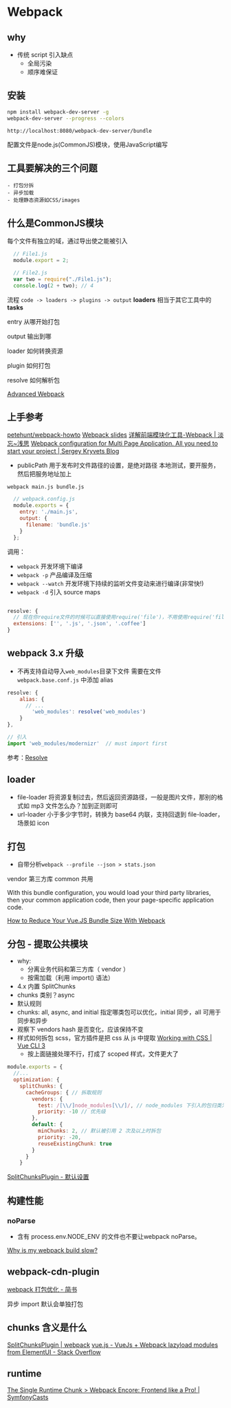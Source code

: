 # Webpack

## why
* 传统 script 引入缺点
    - 全局污染
    - 顺序难保证

## 安装
```bash
npm install webpack-dev-server -g
webpack-dev-server --progress --colors
```

`http://localhost:8080/webpack-dev-server/bundle`

配置文件是node.js(CommonJS)模块，使用JavaScript编写

## 工具要解决的三个问题
	- 打包分拆
	- 异步加载
	- 处理静态资源如CSS/images

## 什么是CommonJS模块
每个文件有独立的域，通过导出使之能被引入
```js
  // File1.js
  module.export = 2;

  // File2.js
  var two = require("./File1.js");
  console.log(2 + two); // 4
```

流程
`code -> loaders -> plugins -> output`
**loaders** 相当于其它工具中的 **tasks**

entry 从哪开始打包

output 输出到哪

loader 如何转换资源

plugin 如何打包

resolve  如何解析包

[Advanced Webpack](https://presentations.survivejs.com/advanced-webpack/#/?k=edjsgp&_k=esekxp)

## 上手参考
[petehunt/webpack-howto](https://github.com/petehunt/webpack-howto)
[Webpack slides](http://www.slideshare.net/ssuser0e4922/webpack-slides-51907869)
[详解前端模块化工具-Webpack | 淡忘~浅思](http://www.ido321.com/1646.html)
[Webpack configuration for Multi Page Application. All you need to start your project | Sergey Kryvets Blog](https://skryvets.com/blog/2018/03/25/webpack-configuration-for-multi-page-application/)

* publicPath
用于发布时文件路径的设置，是绝对路径
本地测试，要开服务，然后把服务地址加上

```shell
webpack main.js bundle.js
```

```js
  // webpack.config.js
  module.exports = {
    entry: './main.js',
    output: {
      filename: 'bundle.js'
    }
  };
```
调用：

  * `webpack` 开发环境下编译
  * `webpack -p` 产品编译及压缩
  * `webpack --watch` 开发环境下持续的监听文件变动来进行编译(非常快!)
  * `webpack -d` 引入 source maps

  ```js

  resolve: {
    // 现在你require文件的时候可以直接使用require('file')，不用使用require('file.coffee')
    extensions: ['', '.js', '.json', '.coffee']
  }
  ```

## webpack 3.x 升级

* 不再支持自动导入`web_modules`目录下文件
需要在文件 `webpack.base.conf.js` 中添加 alias
```js
resolve: {
	alias: {
	  // ...
		'web_modules': resolve('web_modules')
	}
},

// 引入
import 'web_modules/modernizr'  // must import first
```
参考：[Resolve](https://webpack.js.org/configuration/resolve/#resolve-alias)

## loader
* file-loader 将资源复制过去，然后返回资源路径，一般是图片文件，那别的格式如 mp3 文件怎么办？加到正则即可
* url-loader 小于多少字节时，转换为 base64 内联，支持回退到 file-loader，场景如 icon

## 打包

* 自带分析`webpack --profile --json > stats.json`

vendor 第三方库
common 共用
> 
With this bundle configuration, you would load your third party libraries, then your common application code, then your page-specific application code.

[How to Reduce Your Vue.JS Bundle Size With Webpack](https://www.jenniferbland.com/how-to-reduce-your-vue-js-bundle-size-with-webpack/)

## 分包 - 提取公共模块
* why: 
  - 分离业务代码和第三方库（ vendor ）
  - 按需加载（利用 import() 语法）
* 4.x 内置 SplitChunks
* chunks 类别？async
* 默认规则
* chunks: all, async, and initial 指定哪类包可以优化，initial 同步，all 可用于同步和异步
* 观察下 vendors hash 是否变化，应该保持不变
* 样式如何拆包 scss，官方插件是把 css 从 js 中提取
  [Working with CSS | Vue CLI 3](https://cli.vuejs.org/guide/css.html#automatic-imports)
  - 按上面链接处理不行，打成了 scoped 样式，文件更大了
```js
module.exports = {
  //...
  optimization: {
    splitChunks: {
      cacheGroups: { // 拆取规则
        vendors: {
          test: /[\\/]node_modules[\\/]/, // node_modules 下引入的包归类为 vendors
          priority: -10 // 优先级
        },
        default: {
          minChunks: 2, // 默认被引用 2 次及以上时拆包
          priority: -20,
          reuseExistingChunk: true
        }
      }
    }
```
[SplitChunksPlugin - 默认设置](https://webpack.js.org/plugins/split-chunks-plugin/#optimization-splitchunks)

## 构建性能
### noParse
* 含有 process.env.NODE_ENV 的文件也不要让webpack noParse。

[Why is my webpack build slow?](https://samsaccone.com/posts/why-is-my-webpack-build-slow.html)

## webpack-cdn-plugin
[webpack 打包优化 - 简书](https://www.jianshu.com/p/86602494dbb7)

异步 import 默认会单独打包

## chunks 含义是什么
[SplitChunksPlugin | webpack](https://webpack.js.org/plugins/split-chunks-plugin/#splitchunkschunks)
[vue.js - VueJs + Webpack lazyload modules from ElementUI - Stack Overflow](https://stackoverflow.com/questions/52104217/vuejs-webpack-lazyload-modules-from-elementui)

## runtime
[The Single Runtime Chunk > Webpack Encore: Frontend like a Pro! | SymfonyCasts](https://symfonycasts.com/screencast/webpack-encore/single-runtime-chunk)
